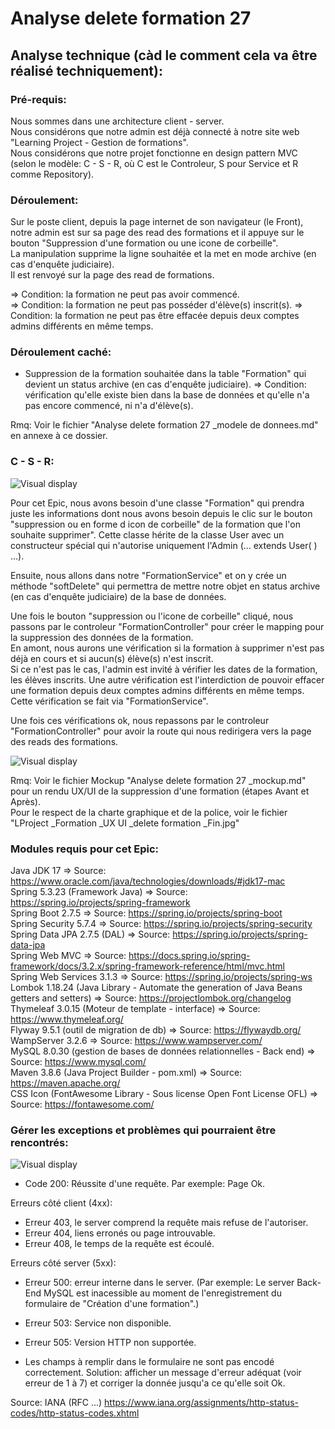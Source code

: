 # Analyse delete formation 27  
## Analyse technique (càd le comment cela va être réalisé techniquement):  
### Pré-requis:  
Nous sommes dans une architecture client - server.  
Nous considérons que notre admin est déjà connecté à notre site web "Learning Project - Gestion de formations".  
Nous considérons que notre projet fonctionne en design pattern MVC (selon le modèle: C - S - R, où C est le Controleur, S pour Service et R comme Repository).

### Déroulement:
Sur le poste client, depuis la page internet de son navigateur (le Front), notre admin est sur sa page des read des formations et il appuye sur le bouton "Suppression d'une formation ou une icone de corbeille".  
La manipulation supprime la ligne souhaitée et la met en mode archive (en cas d'enquête judiciaire).  
Il est renvoyé sur la page des read de formations.  

  => Condition: la formation ne peut pas avoir commencé.  
  => Condition: la formation ne peut pas posséder d'élève(s) inscrit(s). 
  => Condition: la formation ne peut pas être effacée depuis deux comptes admins différents en même temps. 



### Déroulement caché:
- Suppression de la formation souhaitée dans la table "Formation" qui devient un status archive (en cas d'enquête judiciaire).
  => Condition: vérification qu'elle existe bien dans la base de données et qu'elle n'a pas encore commencé, ni n'a d'élève(s).  
  

Rmq: Voir le fichier "Analyse delete formation 27 _modele de donnees.md" en annexe à ce dossier.








### C - S - R:  


![Visual display](https://github.com/corentingoo/Learning_project_group_2/blob/documentation-27-delete-formation/Docs/EPIC_delete_formation/LProject%20_Formation%20_Logique%20_delete%20Fin.jpg)  


Pour cet Epic, nous avons besoin d'une classe "Formation" qui prendra juste les informations dont nous avons besoin depuis le clic sur le bouton "suppression ou en forme d icon de corbeille" de la formation que l'on souhaite supprimer".
Cette classe hérite de la classe User avec un constructeur spécial qui n'autorise uniquement l'Admin (... extends User( ) ...).

Ensuite, nous allons dans notre "FormationService" et on y crée un méthode "softDelete" qui permettra de mettre notre objet en status archive (en cas d'enquête judiciaire) de la base de données.



Une fois le bouton "suppression ou l'icone de corbeille" cliqué, nous passons par le controleur "FormationController" pour créer le mapping pour la suppression des données de la formation.  
En amont, nous aurons une vérification si la formation à supprimer n'est pas déjà en cours et si aucun(s) élève(s) n'est inscrit.  
Si ce n'est pas le cas, l'admin est invité à vérifier les dates de la formation, les élèves inscrits.
Une autre vérification est l'interdiction de pouvoir effacer une formation depuis deux comptes admins différents en même temps.
Cette vérification se fait via "FormationService".

Une fois ces vérifications ok, nous repassons par le controleur "FormationController" pour avoir la route qui nous redirigera vers la page des reads des formations.


![Visual display](https://github.com/corentingoo/Learning_project_group_2/blob/documentation-27-delete-formation/Docs/EPIC_delete_formation/LProject%20_Formation%20_MindMap%20_Path%20du%20delete%20_Fin.jpg)

Rmq: Voir le fichier Mockup "Analyse delete formation 27 _mockup.md" pour un rendu UX/UI de la suppression d'une formation (étapes Avant et Après).  
Pour le respect de la charte graphique et de la police, voir le fichier "LProject _Formation _UX UI _delete formation _Fin.jpg"



### Modules requis pour cet Epic:  
Java JDK 17  => Source: https://www.oracle.com/java/technologies/downloads/#jdk17-mac  
Spring 5.3.23 (Framework Java) => Source: https://spring.io/projects/spring-framework  
Spring Boot 2.7.5 => Source: https://spring.io/projects/spring-boot  
Spring Security 5.7.4 => Source: https://spring.io/projects/spring-security  
Spring Data JPA 2.7.5 (DAL) => Source: https://spring.io/projects/spring-data-jpa  
Spring Web MVC => Source: https://docs.spring.io/spring-framework/docs/3.2.x/spring-framework-reference/html/mvc.html  
Spring Web Services 3.1.3 => Source: https://spring.io/projects/spring-ws  
Lombok 1.18.24 (Java Library - Automate the generation of Java Beans getters and setters) => Source: https://projectlombok.org/changelog  
Thymeleaf 3.0.15 (Moteur de template - interface) => Source: https://www.thymeleaf.org/  
Flyway 9.5.1 (outil de migration de db) => Source: https://flywaydb.org/  
WampServer 3.2.6 => Source: https://www.wampserver.com/  
MySQL 8.0.30 (gestion de bases de données relationnelles - Back end) => Source: https://www.mysql.com/  
Maven 3.8.6 (Java Project Builder - pom.xml) => Source: https://maven.apache.org/  
CSS Icon (FontAwesome Library - Sous license Open Font License OFL) => Source: https://fontawesome.com/  





### Gérer les exceptions et problèmes qui pourraient être rencontrés:  
![Visual display](https://github.com/corentingoo/Learning_project_group_2/blob/documentation-27-delete-formation/Docs/EPIC_delete_formation/LProject%20_Formation%20_MindMap%20_Code%20HTTP%20_Fin.jpg)

- Code 200: Réussite d'une requête. Par exemple: Page Ok.

Erreurs côté client (4xx):
- Erreur 403, le server comprend la requête mais refuse de l'autoriser.
- Erreur 404, liens erronés ou page introuvable.
- Erreur 408, le temps de la requête est écoulé.

Erreurs côté server (5xx):
- Erreur 500: erreur interne dans le server.
(Par exemple: Le server Back-End MySQL est inacessible au moment de l'enregistrement du formulaire de "Création d'une formation".)
- Erreur 503: Service non disponible.
- Erreur 505: Version HTTP non supportée.

- Les champs à remplir dans le formulaire ne sont pas encodé correctement. 
Solution: afficher un message d'erreur adéquat (voir erreur de 1 à 7) et corriger la donnée jusqu'a ce qu'elle soit Ok.  


Source: IANA (RFC ...) https://www.iana.org/assignments/http-status-codes/http-status-codes.xhtml


